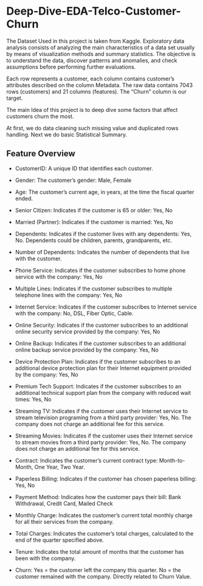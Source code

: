 # Deep-Dive-EDA-Telco-Customer-Churn

The Dataset Used in this project is taken from Kaggle. Exploratory data analysis consists of analyzing the main characteristics of a data set usually by means of visualization methods and summary statistics. The objective is to understand the data, discover patterns and anomalies, and check assumptions before performing further evaluations. 

Each row represents a customer, each column contains customer’s attributes described on the column Metadata. The raw data contains 7043 rows (customers) and 21 columns (features). The “Churn” column is our target.

The main Idea of this project is to deep dive some factors that affect customers churn the most.

At first, we do data cleaning such missing value and duplicated rows handling. Next we do basic Statistical Summary. 

## Feature Overview

- CustomerID: A unique ID that identifies each customer.

- Gender: The customer’s gender: Male, Female

- Age: The customer’s current age, in years, at the time the fiscal quarter ended.

- Senior Citizen: Indicates if the customer is 65 or older: Yes, No

- Married (Partner): Indicates if the customer is married: Yes, No

- Dependents: Indicates if the customer lives with any dependents: Yes, No. Dependents could be children, parents, grandparents, etc.

- Number of Dependents: Indicates the number of dependents that live with the customer.

- Phone Service: Indicates if the customer subscribes to home phone service with the company: Yes, No

- Multiple Lines: Indicates if the customer subscribes to multiple telephone lines with the company: Yes, No

- Internet Service: Indicates if the customer subscribes to Internet service with the company: No, DSL, Fiber Optic, Cable.

- Online Security: Indicates if the customer subscribes to an additional online security service provided by the company: Yes, No

- Online Backup: Indicates if the customer subscribes to an additional online backup service provided by the company: Yes, No

- Device Protection Plan: Indicates if the customer subscribes to an additional device protection plan for their Internet equipment provided by the company: Yes, No

- Premium Tech Support: Indicates if the customer subscribes to an additional technical support plan from the company with reduced wait times: Yes, No

- Streaming TV: Indicates if the customer uses their Internet service to stream television programing from a third party provider: Yes, No. The company does not charge an additional fee for this service.

- Streaming Movies: Indicates if the customer uses their Internet service to stream movies from a third party provider: Yes, No. The company does not charge an additional fee for this service.

- Contract: Indicates the customer’s current contract type: Month-to-Month, One Year, Two Year.

- Paperless Billing: Indicates if the customer has chosen paperless billing: Yes, No

- Payment Method: Indicates how the customer pays their bill: Bank Withdrawal, Credit Card, Mailed Check

- Monthly Charge: Indicates the customer’s current total monthly charge for all their services from the company.

- Total Charges: Indicates the customer’s total charges, calculated to the end of the quarter specified above.

- Tenure: Indicates the total amount of months that the customer has been with the company.

- Churn: Yes = the customer left the company this quarter. No = the customer remained with the company. Directly related to Churn Value.


